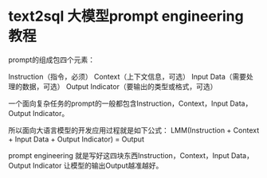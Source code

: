 # text2sql 大模型prompt engineering 教程
prompt的组成包四个元素：

Instruction（指令，必须）
Context（上下文信息，可选）
Input Data（需要处理的数据，可选）
Output Indicator（要输出的类型或格式，可选）

一个面向复杂任务的prompt的一般都包含Instruction，Context，Input Data，Output Indicator。

所以面向大语言模型的开发应用过程就是如下公式：
LMM(Instruction + Context + Input Data + Output Indicator)  = Output

prompt engineering 就是写好这四块东西Instruction，Context，Input Data，Output Indicator
让模型的输出Output越准越好。

